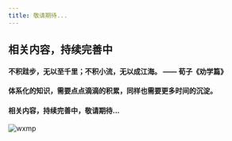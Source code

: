 ```yaml
---
title: 敬请期待...
---
```


## 相关内容，持续完善中

#### 不积跬步，无以至千里；不积小流，无以成江海。 —— 荀子《劝学篇》
#### 体系化的知识，需要点点滴滴的积累，同样也需要更多时间的沉淀。
#### 相关内容，持续完善中，敬请期待...

<img class= "zoom-custom-imgs" :src="$withBase('/assets/img/building.jpg')" alt="wxmp">

